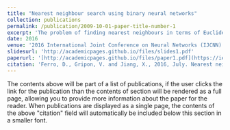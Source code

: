 ```yaml
---
title: "Nearest neighbour search using binary neural networks"
collection: publications
permalink: /publication/2009-10-01-paper-title-number-1
excerpt: 'The problem of finding nearest neighbours in terms of Euclidean distance, Hamming distance or other distance metric is a very common operation in computer vision and pattern recognition. In order to accelerate the search for the nearest neighbour in large collection datasets, many methods rely on the coarse-fine approach. In this paper we propose to combine Product Quantization (PQ) and binary neural associative memories to perform the coarse search. Our motivation lies in the fact that neural network dimensions of the representation associated with a set of k vectors is independent of k. We run experiments on TEXMEX SIFT1M and MNIST databases and observe significant improvements in terms of complexity of the search compared to raw PQ.'
date: 2016
venue: '2016 International Joint Conference on Neural Networks (IJCNN)'
slidesurl: 'http://academicpages.github.io/files/slides1.pdf'
paperurl: '[http://academicpages.github.io/files/paper1.pdf](https://ieeexplore.ieee.org/abstract/document/7727873/)'
citation: 'Ferro, D., Gripon, V. and Jiang, X., 2016, July. Nearest neighbour search using binary neural networks. In 2016 International Joint Conference on Neural Networks (IJCNN) (pp. 5106-5112). IEEE.'
---
```


The contents above will be part of a list of publications, if the user clicks the link for the publication than the contents of section will be rendered as a full page, allowing you to provide more information about the paper for the reader. When publications are displayed as a single page, the contents of the above "citation" field will automatically be included below this section in a smaller font.
